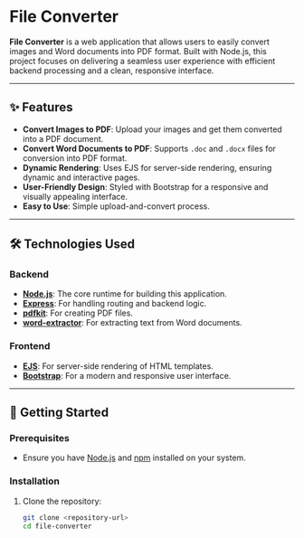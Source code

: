 # File Converter

**File Converter** is a web application that allows users to easily convert images and Word documents into PDF format. Built with Node.js, this project focuses on delivering a seamless user experience with efficient backend processing and a clean, responsive interface.

---

## ✨ Features

- **Convert Images to PDF**: Upload your images and get them converted into a PDF document.
- **Convert Word Documents to PDF**: Supports `.doc` and `.docx` files for conversion into PDF format.
- **Dynamic Rendering**: Uses EJS for server-side rendering, ensuring dynamic and interactive pages.
- **User-Friendly Design**: Styled with Bootstrap for a responsive and visually appealing interface.
- **Easy to Use**: Simple upload-and-convert process.

---

## 🛠️ Technologies Used

### Backend
- **[Node.js](https://nodejs.org/)**: The core runtime for building this application.
- **[Express](https://expressjs.com/)**: For handling routing and backend logic.
- **[pdfkit](https://github.com/foliojs/pdfkit)**: For creating PDF files.
- **[word-extractor](https://github.com/mikedeboer/node-word-extractor)**: For extracting text from Word documents.

### Frontend
- **[EJS](https://ejs.co/)**: For server-side rendering of HTML templates.
- **[Bootstrap](https://getbootstrap.com/)**: For a modern and responsive user interface.

---

## 🚀 Getting Started

### Prerequisites
- Ensure you have [Node.js](https://nodejs.org/) and [npm](https://www.npmjs.com/) installed on your system.

### Installation
1. Clone the repository:
   ```bash
   git clone <repository-url>
   cd file-converter
